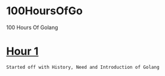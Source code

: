 # 100HoursOfGo
100 Hours Of Golang

# [Hour 1](hour1.go)
    Started off with History, Need and Introduction of Golang
    
  